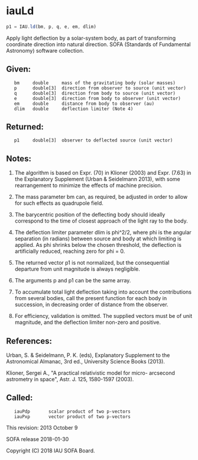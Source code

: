 # iauLd

```js
p1 = IAU.ld(bm, p, q, e, em, dlim)
```

Apply light deflection by a solar-system body, as part of
transforming coordinate direction into natural direction.
SOFA (Standards of Fundamental Astronomy) software collection.


## Given:
```
   bm     double     mass of the gravitating body (solar masses)
   p      double[3]  direction from observer to source (unit vector)
   q      double[3]  direction from body to source (unit vector)
   e      double[3]  direction from body to observer (unit vector)
   em     double     distance from body to observer (au)
   dlim   double     deflection limiter (Note 4)
```

## Returned:
```
   p1     double[3]  observer to deflected source (unit vector)
```

## Notes:

1) The algorithm is based on Expr. (70) in Klioner (2003) and
   Expr. (7.63) in the Explanatory Supplement (Urban & Seidelmann
   2013), with some rearrangement to minimize the effects of machine
   precision.

2) The mass parameter bm can, as required, be adjusted in order to
   allow for such effects as quadrupole field.

3) The barycentric position of the deflecting body should ideally
   correspond to the time of closest approach of the light ray to
   the body.

4) The deflection limiter parameter dlim is phi^2/2, where phi is
   the angular separation (in radians) between source and body at
   which limiting is applied.  As phi shrinks below the chosen
   threshold, the deflection is artificially reduced, reaching zero
   for phi = 0.

5) The returned vector p1 is not normalized, but the consequential
   departure from unit magnitude is always negligible.

6) The arguments p and p1 can be the same array.

7) To accumulate total light deflection taking into account the
   contributions from several bodies, call the present function for
   each body in succession, in decreasing order of distance from the
   observer.

8) For efficiency, validation is omitted.  The supplied vectors must
   be of unit magnitude, and the deflection limiter non-zero and
   positive.

## References:

   Urban, S. & Seidelmann, P. K. (eds), Explanatory Supplement to
   the Astronomical Almanac, 3rd ed., University Science Books
   (2013).

   Klioner, Sergei A., "A practical relativistic model for micro-
   arcsecond astrometry in space", Astr. J. 125, 1580-1597 (2003).

## Called:
```
   iauPdp       scalar product of two p-vectors
   iauPxp       vector product of two p-vectors
```

This revision:   2013 October 9

SOFA release 2018-01-30

Copyright (C) 2018 IAU SOFA Board.